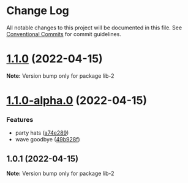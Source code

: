 # Change Log

All notable changes to this project will be documented in this file.
See [Conventional Commits](https://conventionalcommits.org) for commit guidelines.

# [1.1.0](https://github.com/thdepauw/lerna-exercise/compare/lib-2@1.1.0-alpha.0...lib-2@1.1.0) (2022-04-15)

**Note:** Version bump only for package lib-2





# [1.1.0-alpha.0](https://github.com/thdepauw/lerna-exercise/compare/lib-2@1.0.1...lib-2@1.1.0-alpha.0) (2022-04-15)


### Features

* party hats ([a74e289](https://github.com/thdepauw/lerna-exercise/commit/a74e289867168f7b025f99b39bfe8729df7cfb9a))
* wave goodbye ([49b928f](https://github.com/thdepauw/lerna-exercise/commit/49b928fd8a339a10878115cd12875cbe66cd4ce6))






## 1.0.1 (2022-04-15)

**Note:** Version bump only for package lib-2

